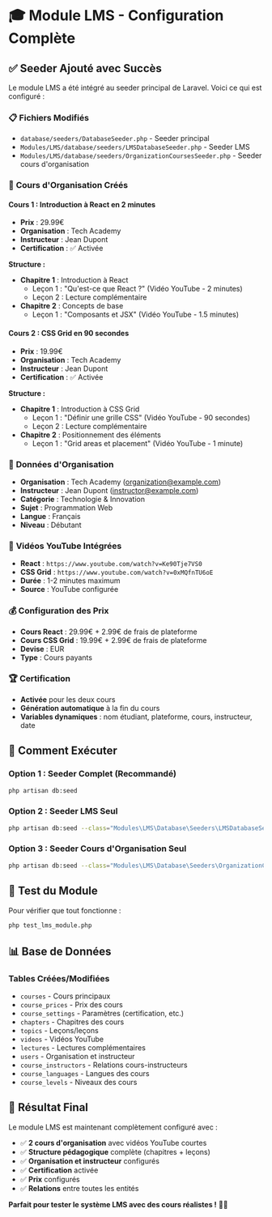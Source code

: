 # 🎓 Module LMS - Configuration Complète

## ✅ **Seeder Ajouté avec Succès**

Le module LMS a été intégré au seeder principal de Laravel. Voici ce qui est configuré :

### 📋 **Fichiers Modifiés**
- `database/seeders/DatabaseSeeder.php` - Seeder principal
- `Modules/LMS/database/seeders/LMSDatabaseSeeder.php` - Seeder LMS
- `Modules/LMS/database/seeders/OrganizationCoursesSeeder.php` - Seeder cours d'organisation

### 🎯 **Cours d'Organisation Créés**

#### **Cours 1 : Introduction à React en 2 minutes**
- **Prix** : 29.99€
- **Organisation** : Tech Academy
- **Instructeur** : Jean Dupont
- **Certification** : ✅ Activée

**Structure :**
- **Chapitre 1** : Introduction à React
  - Leçon 1 : "Qu'est-ce que React ?" (Vidéo YouTube - 2 minutes)
  - Leçon 2 : Lecture complémentaire
- **Chapitre 2** : Concepts de base
  - Leçon 1 : "Composants et JSX" (Vidéo YouTube - 1.5 minutes)

#### **Cours 2 : CSS Grid en 90 secondes**
- **Prix** : 19.99€
- **Organisation** : Tech Academy
- **Instructeur** : Jean Dupont
- **Certification** : ✅ Activée

**Structure :**
- **Chapitre 1** : Introduction à CSS Grid
  - Leçon 1 : "Définir une grille CSS" (Vidéo YouTube - 90 secondes)
  - Leçon 2 : Lecture complémentaire
- **Chapitre 2** : Positionnement des éléments
  - Leçon 1 : "Grid areas et placement" (Vidéo YouTube - 1 minute)

### 🏢 **Données d'Organisation**
- **Organisation** : Tech Academy (organization@example.com)
- **Instructeur** : Jean Dupont (instructor@example.com)
- **Catégorie** : Technologie & Innovation
- **Sujet** : Programmation Web
- **Langue** : Français
- **Niveau** : Débutant

### 🎥 **Vidéos YouTube Intégrées**
- **React** : `https://www.youtube.com/watch?v=Ke90Tje7VS0`
- **CSS Grid** : `https://www.youtube.com/watch?v=0xMQfnTU6oE`
- **Durée** : 1-2 minutes maximum
- **Source** : YouTube configurée

### 💰 **Configuration des Prix**
- **Cours React** : 29.99€ + 2.99€ de frais de plateforme
- **Cours CSS Grid** : 19.99€ + 2.99€ de frais de plateforme
- **Devise** : EUR
- **Type** : Cours payants

### 🏆 **Certification**
- **Activée** pour les deux cours
- **Génération automatique** à la fin du cours
- **Variables dynamiques** : nom étudiant, plateforme, cours, instructeur, date

## 🚀 **Comment Exécuter**

### **Option 1 : Seeder Complet (Recommandé)**
```bash
php artisan db:seed
```

### **Option 2 : Seeder LMS Seul**
```bash
php artisan db:seed --class="Modules\LMS\Database\Seeders\LMSDatabaseSeeder"
```

### **Option 3 : Seeder Cours d'Organisation Seul**
```bash
php artisan db:seed --class="Modules\LMS\Database\Seeders\OrganizationCoursesSeeder"
```

## 🧪 **Test du Module**

Pour vérifier que tout fonctionne :
```bash
php test_lms_module.php
```

## 📊 **Base de Données**

### **Tables Créées/Modifiées**
- `courses` - Cours principaux
- `course_prices` - Prix des cours
- `course_settings` - Paramètres (certification, etc.)
- `chapters` - Chapitres des cours
- `topics` - Leçons/leçons
- `videos` - Vidéos YouTube
- `lectures` - Lectures complémentaires
- `users` - Organisation et instructeur
- `course_instructors` - Relations cours-instructeurs
- `course_languages` - Langues des cours
- `course_levels` - Niveaux des cours

## 🎯 **Résultat Final**

Le module LMS est maintenant complètement configuré avec :
- ✅ **2 cours d'organisation** avec vidéos YouTube courtes
- ✅ **Structure pédagogique** complète (chapitres + leçons)
- ✅ **Organisation et instructeur** configurés
- ✅ **Certification** activée
- ✅ **Prix** configurés
- ✅ **Relations** entre toutes les entités

**Parfait pour tester le système LMS avec des cours réalistes !** 🚀✨



